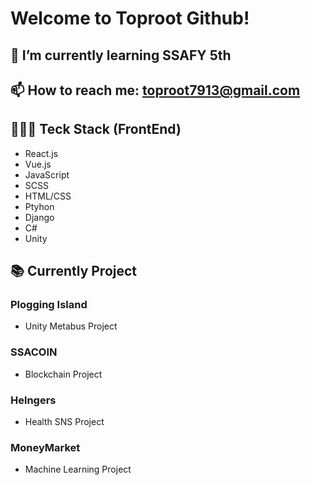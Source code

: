 <!--
**toproot/toproot** is a ✨ _special_ ✨ repository because its `README.md` (this file) appears on your GitHub profile.

Here are some ideas to get you started:

- 🔭 I’m currently working on ...
- 🌱 I’m currently learning ...
- 👯 I’m looking to collaborate on ...
- 🤔 I’m looking for help with ...
- 💬 Ask me about ...
- 📫 How to reach me: ...
- 😄 Pronouns: ...
- ⚡ Fun fact: ...
-->

# Welcome to Toproot Github!

## 🌱 I’m currently learning SSAFY 5th
## 📫 How to reach me: toproot7913@gmail.com

## 🧑🏻‍💻 Teck Stack (FrontEnd)
- React.js
- Vue.js
- JavaScript
- SCSS
- HTML/CSS 
- Ptyhon
- Django
- C#
- Unity

## 📚 Currently Project

### Plogging Island
- Unity Metabus Project 

### SSACOIN
- Blockchain Project

### Helngers
- Health SNS Project

### MoneyMarket 
- Machine Learning Project  
